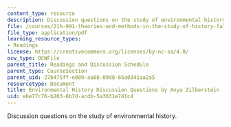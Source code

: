 ```yaml
---
content_type: resource
description: Discussion questions on the study of environmental history.
file: /courses/21h-991-theories-and-methods-in-the-study-of-history-fall-2014/ebe77c76b2036b7dacdb5a3631e741c4_MIT21H_991F14_DiscussQues.pdf
file_type: application/pdf
learning_resource_types:
- Readings
license: https://creativecommons.org/licenses/by-nc-sa/4.0/
ocw_type: OCWFile
parent_title: Readings and Discussion Schedule
parent_type: CourseSection
parent_uid: 27b475ff-e089-aa88-09d8-65a0341aa2a5
resourcetype: Document
title: Environmental History Discussion Questions by Anya Zilberstein
uid: ebe77c76-b203-6b7d-acdb-5a3631e741c4
---
```

Discussion questions on the study of environmental history.